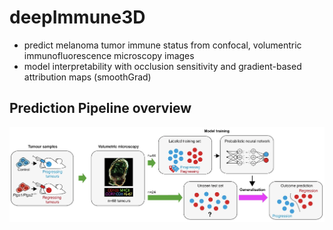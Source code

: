 # deepImmune3D
- predict melanoma tumor immune status from confocal, volumentric immunofluorescence microscopy images
- model interpretability with occlusion sensitivity and gradient-based attribution maps (smoothGrad)

## Prediction Pipeline overview
![Alt text](pipeline.png?raw=true "Title")
